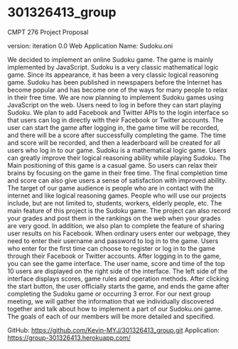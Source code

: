 # 301326413_group
CMPT 276 Project Proposal

version: iteration 0.0
Web Application Name: Sudoku.oni

We decided to implement an online Sudoku game. The game is mainly implemented by JavaScript. Sudoku is a very classic mathematical logic game. Since its appearance, it has been a very classic logical reasoning game. Sudoku has been published in newspapers before the Internet has become popular and has become one of the ways for many people to relax in their free time. We are now planning to implement Sudoku games using JavaScript on the web. Users need to log in before they can start playing Sudoku. We plan to add Facebook and Twitter APIs to the login interface so that users can log in directly with their Facebook or Twitter accounts. The user can start the game after logging in, the game time will be recorded, and there will be a score after successfully completing the game. The time and score will be recorded, and then a leaderboard will be created for all users who log in to our game. 
Sudoku is a mathematical logic game. Users can greatly improve their logical reasoning ability while playing Sudoku. The Main positioning of this game is a casual game. So users can relax their brains by focusing on the game in their free time. The final completion time and score can also give users a sense of satisfaction with improved ability. The target of our game audience is people who are in contact with the internet and like logical reasoning games. People who will use our projects include, but are not limited to, students, workers, elderly people, etc.
The main feature of this project is the Sudoku game. The project can also record your grades and post them in the rankings on the web when your grades are very good. In addition, we also plan to complete the feature of sharing user results on his Facebook. 
When ordinary users enter our webpage, they need to enter their username and password to log in to the game. Users who enter for the first time can choose to register or log in to the game through their Facebook or Twitter accounts. After logging in to the game, you can see the game interface. The user name, score and time of the top 10 users are displayed on the right side of the interface. The left side of the interface displays scores, game rules and operation methods. After clicking the start button, the user officially starts the game, and ends the game after completing the Sudoku game or occurring 3 error.
For our next group meeting, we will gather the information that we individually discovered together and talk about how to implement a part of our Sudoku.oni game. The goals of each of our members will be more detailed and specified.

GitHub: https://github.com/Kevin-MYJ/301326413_group.git
Application: https://group-301326413.herokuapp.com/
